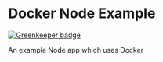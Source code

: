 # Docker Node Example

[![Greenkeeper badge](https://badges.greenkeeper.io/thebinarypenguin/docker-node-example.svg)](https://greenkeeper.io/)


An example Node app which uses Docker
